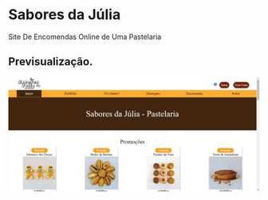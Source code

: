 # Sabores da Júlia


Site De Encomendas Online de Uma Pastelaria


## Previsualização.

<img alt="Imagem de previsualização." src="./images/readme/Sabores da Júlia - Início.png">

